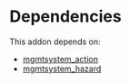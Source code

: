 # Dependencies

This addon depends on:

- [mgmtsystem_action](../../../../odoo-bringout-oca-management-system-mgmtsystem_action)
- [mgmtsystem_hazard](../../../../odoo-bringout-oca-management-system-mgmtsystem_hazard)
